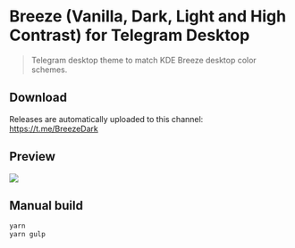 # Breeze (Vanilla, Dark, Light and High Contrast) for Telegram Desktop
> Telegram desktop theme to match KDE Breeze desktop color schemes.

## Download

Releases are automatically uploaded to this channel: https://t.me/BreezeDark

## Preview

![](https://i.imgur.com/40jhmIN.png)

## Manual build

```bash
yarn
yarn gulp
```

